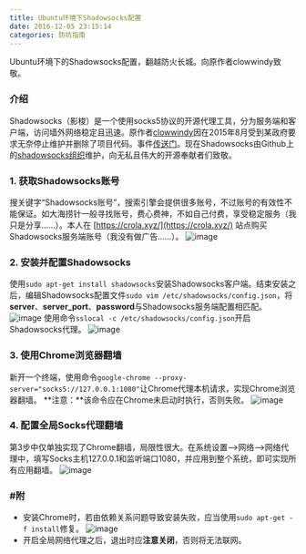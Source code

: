 ```yaml
---
title: Ubuntu环境下Shadowsocks配置
date: 2016-12-05 23:15:14
categories: 防坑指南
---
```

Ubuntu环境下的Shadowsocks配置，翻越防火长城。向原作者clowwindy致敬。<!-- more -->

### 介绍
Shadowsocks（影梭）是一个使用socks5协议的开源代理工具，分为服务端和客户端，访问墙外网络稳定且迅速。原作者[clowwindy](https://github.com/clowwindy)因在2015年8月受到某政府要求无奈停止维护并删除了项目代码。事件[传送门](https://web.archive.org/web/20150822042959/https://github.com/shadowsocks/shadowsocks-iOS/issues/124#issuecomment-133630294)。现在Shadowsocks由Github上的[shadowsocks组织](https://github.com/shadowsocks)维护，向无私且伟大的开源奉献者们致敬。

### 1. 获取Shadowsocks账号
搜关键字“Shadowsocks账号”，搜索引擎会提供很多账号，不过账号的有效性不能保证。如大海捞针一般寻找账号，费心费神，不如自己付费，享受稳定服务（我只是分享......）。本人在 [https://crola.xyz/](https://crola.xyz/) 站点购买Shadowsocks服务端账号（我没有做广告......）。
![image](http://ogvr8n3tg.bkt.clouddn.com/Ubuntu%E7%8E%AF%E5%A2%83%E4%B8%8BShadowsocks%E9%85%8D%E7%BD%AE/1.png)

### 2. 安装并配置Shadowsocks
使用`sudo apt-get install shadowsocks`安装Shadowsocks客户端。结束安装之后，编辑Shadowsocks配置文件`sudo vim /etc/shadowsocks/config.json`，将**server**、**server_port**、**password**与Shadowsocks服务端配置相匹配。
![image](http://ogvr8n3tg.bkt.clouddn.com/Ubuntu%E7%8E%AF%E5%A2%83%E4%B8%8BShadowsocks%E9%85%8D%E7%BD%AE/2.png)
使用命令`sslocal -c /etc/shadowsocks/config.json`开启Shadowsocks代理。
![image](http://ogvr8n3tg.bkt.clouddn.com/Ubuntu%E7%8E%AF%E5%A2%83%E4%B8%8BShadowsocks%E9%85%8D%E7%BD%AE/3.png)

### 3. 使用Chrome浏览器翻墙
新开一个终端，使用命令`google-chrome --proxy-server="socks5://127.0.0.1:1080"`让Chrome代理本机请求，实现Chrome浏览器翻墙。
**注意：**该命令应在Chrome未启动时执行，否则失败。
![image](http://ogvr8n3tg.bkt.clouddn.com/Ubuntu%E7%8E%AF%E5%A2%83%E4%B8%8BShadowsocks%E9%85%8D%E7%BD%AE/4.png)

### 4. 配置全局Socks代理翻墙
第3步中仅单独实现了Chrome翻墙，局限性很大。在系统设置-->网络-->网络代理中，填写Socks主机127.0.0.1和监听端口1080，并应用到整个系统，即可实现所有应用翻墙。
![image](http://ogvr8n3tg.bkt.clouddn.com/Ubuntu%E7%8E%AF%E5%A2%83%E4%B8%8BShadowsocks%E9%85%8D%E7%BD%AE/5.png)

### #附
- 安装Chrome时，若由依赖关系问题导致安装失败，应当使用`sudo apt-get -f install`修复。
![image](http://ogvr8n3tg.bkt.clouddn.com/Ubuntu%E7%8E%AF%E5%A2%83%E4%B8%8BShadowsocks%E9%85%8D%E7%BD%AE/6.png)
- 开启全局网络代理之后，退出时应**注意关闭**，否则将无法联网。
